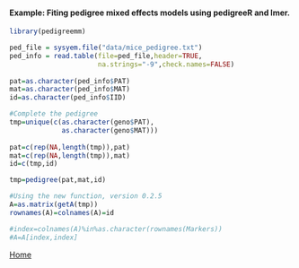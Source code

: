 #### Example: Fiting pedigree mixed effects models using pedigreeR and lmer.

```R
library(pedigreemm)

ped_file = sysyem.file("data/mice_pedigree.txt")
ped_info = read.table(file=ped_file,header=TRUE,
                      na.strings="-9",check.names=FALSE)
                        
pat=as.character(ped_info$PAT)
mat=as.character(ped_info$MAT)
id=as.character(ped_info$IID)

#Complete the pedigree
tmp=unique(c(as.character(geno$PAT),
             as.character(geno$MAT)))
            
pat=c(rep(NA,length(tmp)),pat)
mat=c(rep(NA,length(tmp)),mat)
id=c(tmp,id)

tmp=pedigree(pat,mat,id)

#Using the new function, version 0.2.5
A=as.matrix(getA(tmp))
rownames(A)=colnames(A)=id

#index=colnames(A)%in%as.character(rownames(Markers))
#A=A[index,index]


```

[Home](https://github.com/Rpedigree/pedigreeR)
 
